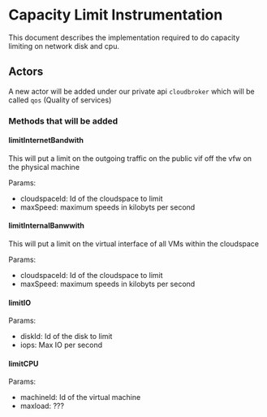 # Capacity Limit Instrumentation

This document describes the implementation required to do capacity limiting on network disk and cpu.

## Actors

A new actor will be added under our private api `cloudbroker` which will be called `qos` (Quality of services)

### Methods that will be added

#### limitInternetBandwith

This will put a limit on the outgoing traffic on the public vif off the vfw on the physical machine

Params:
* cloudspaceId: Id of the cloudspace to limit
* maxSpeed: maximum speeds in kilobyts per second


#### limitInternalBanwwith

This will put a limit on the virtual interface of all VMs within the cloudspace

Params:
* cloudspaceId: Id of the cloudspace to limit
* maxSpeed: maximum speeds in kilobyts per second

#### limitIO

Params:
* diskId: Id of the disk to limit
* iops: Max IO per second

#### limitCPU

Params:
* machineId: Id of the virtual machine
* maxload: ???
